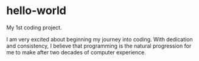 # hello-world
My 1st coding project.

I am very excited about beginning my journey into coding. With dedication and consistency, I believe that programming is the natural progression for me to make after two decades of computer experience.

